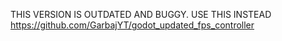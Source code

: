 THIS VERSION IS OUTDATED AND BUGGY. USE THIS INSTEAD https://github.com/GarbajYT/godot_updated_fps_controller
